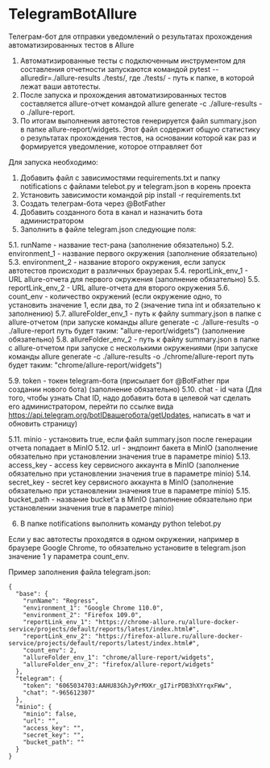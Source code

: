# TelegramBotAllure
Телеграм-бот для отправки уведомлений о результатах прохождения автоматизированных тестов в Allure

1. Автоматизированные тесты с подключенным инструментом для составления отчетности запускаются командой pytest --alluredir=./allure-results ./tests/, где ./tests/ - путь к папке, в которой лежат ваши автотесты.
2. После запуска и прохождения автоматизированных тестов составляется allure-отчет командой allure generate -c ./allure-results -o ./allure-report.
3. По итогам выполнения автотестов генерируется файл summary.json в папке allure-report/widgets. Этот файл содержит общую статистику о результатах прохождения тестов, на основании которой как раз и формируется уведомление, которое отправляет бот

Для запуска необходимо:
1. Добавить файл с зависимостями requirements.txt и папку notifications с файлами telebot.py и telegram.json в корень проекта
2. Установить зависимости командой pip install -r requirements.txt
3. Создать телеграм-бота через @BotFather
4. Добавить созданного бота в канал и назначить бота администратором
5. Заполнить в файле telegram.json следующие поля:

5.1. runName - название тест-рана (заполнение обязательно)
5.2. environment_1 - название первого окружения (заполнение обязательно)
5.3. environment_2 - название второго окружения, если запуск автотестов происходит в различных браузерах
5.4. reportLink_env_1 - URL allure-отчета для первого окружения (заполнение обязательно)
5.5. reportLink_env_2 - URL allure-отчета для второго окружения
5.6. count_env - количество окружений (если окружение одно, то установить значение 1, если два, то 2 (значение типа int и обязательно к заполнению)
5.7. allureFolder_env_1 - путь к файлу summary.json в папке с allure-отчетом (при запуске команды allure generate -c ./allure-results -o ./allure-report путь будет таким: "allure-report/widgets") (заполнение обязательно)
5.8. allureFolder_env_2 - путь к файлу summary.json в папке с allure-отчетом при запуске с несколькими окружениями (при запуске команды allure generate -c ./allure-results -o ./chrome/allure-report путь будет таким: "chrome/allure-report/widgets")

5.9. token - токен telegram-бота (присылает бот @BotFather при создании нового бота) (заполнение обязательно)
5.10. chat - id чата (Для того, чтобы узнать Chat ID, надо добавить бота в целевой чат сделать его администратором, перейти по ссылке вида https://api.telegram.org/botIDвашегобота/getUpdates, написать в чат и обновить страницу)

5.11. minio - установить true, если файл summary.json после генерации отчета попадает в MinIO
5.12. url - эндпоинт бакета в MinIO (заполнение обязательно при установлении значения true в параметре minio)
5.13. access_key - access key сервисного аккаунта в MinIO (заполнение обязательно при установлении значения true в параметре minio)
5.14. secret_key - secret key сервисного аккаунта в MinIO (заполнение обязательно при установлении значения true в параметре minio)
5.15. bucket_path - название bucket'а в MinIO (заполнение обязательно при установлении значения true в параметре minio)

6. В папке notifications выполнить команду python telebot.py

Если у вас автотесты проходятся в одном окружении, например в браузере Google Chrome, то обязательно установите в telegram.json значение 1 у параметра count_env.

Пример заполнения файла telegram.json:

```
{
  "base": {
    "runName": "Regress",
    "environment_1": "Google Chrome 110.0",
    "environment_2": "Firefox 109.0",
    "reportLink_env_1": "https://chrome-allure.ru/allure-docker-service/projects/default/reports/latest/index.html#",
    "reportLink_env_2": "https://firefox-allure.ru/allure-docker-service/projects/default/reports/latest/index.html#",
    "count_env": 2,
    "allureFolder_env_1": "chrome/allure-report/widgets",
    "allureFolder_env_2": "firefox/allure-report/widgets"
  },
  "telegram": {
    "token": "6065034703:AAHU83GhJyPrMXKr_gI7irPDB3hXYrqxFWw",
    "chat": "-965612307"
  },
  "minio": {
    "minio": false,
    "url": "",
    "access_key": "",
    "secret_key": "",
    "bucket_path": ""
  }
}
```


